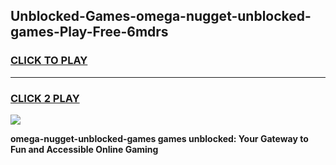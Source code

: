 
## Unblocked-Games-omega-nugget-unblocked-games-Play-Free-6mdrs
<h3>
<a href="https://premium76.site?title=omega-nugget-unblocked-games&ref=19M">CLICK TO PLAY</a></h3>
<hr>

<h3>
<a href="https://premium76.site?title=omega-nugget-unblocked-games&ref=19M">CLICK 2 PLAY</a>
  
</h3>

<a href="https://premium76.site?title=omega-nugget-unblocked-games&ref=19M"><img src="https://clearcache.store/games.png"></a>


**omega-nugget-unblocked-games games unblocked: Your Gateway to Fun and Accessible Online Gaming**
